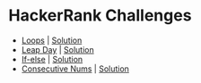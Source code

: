 # HackerRank Challenges
- [Loops](https://www.hackerrank.com/challenges/python-loops/problem?isFullScreen=true) | [Solution](loops.py)
- [Leap Day](https://www.hackerrank.com/challenges/write-a-function/problem?isFullScreen=true&h_r=next-challenge&h_v=zen) | [Solution](leap_day.py)
- [If-else](https://www.hackerrank.com/challenges/py-if-else/problem?isFullScreen=true) | [Solution](weird_or_not.py)
- [Consecutive Nums](https://www.hackerrank.com/challenges/python-print/problem?isFullScreen=true&h_r=next-challenge&h_v=zen) | [Solution](consecutive_nums.py)